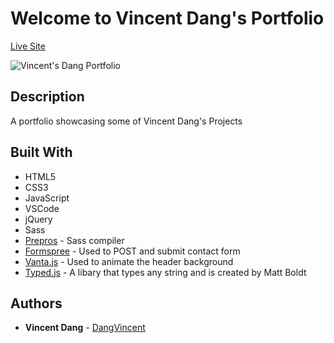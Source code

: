 # Welcome to Vincent Dang's Portfolio
[Live Site](https://www.vincentdang.ca)

![Vincent's Dang Portfolio](https://i.imgur.com/42hemPR.jpg)
## Description
A portfolio showcasing some of Vincent Dang's Projects
## Built With
* HTML5
* CSS3
* JavaScript
* VSCode
* jQuery 
* Sass
* [Prepros](https://prepros.io/) - Sass compiler
* [Formspree](https://formspree.io/) - Used to POST and submit contact form
* [Vanta.js](https://www.vantajs.com/) - Used to animate the header background
* [Typed.js](https://github.com/mattboldt/typed.js/) - A libary that types any string and is created by Matt Boldt
## Authors
* **Vincent Dang** - [DangVincent](https://github.com/DangVincent)